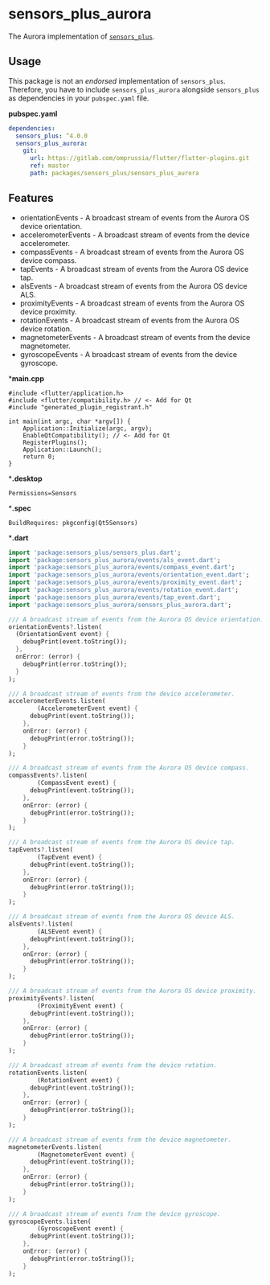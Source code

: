 # sensors_plus_aurora

The Aurora implementation of [`sensors_plus`](https://pub.dev/packages/sensors_plus).

## Usage

This package is not an _endorsed_ implementation of `sensors_plus`.
Therefore, you have to include `sensors_plus_aurora` alongside `sensors_plus` as dependencies in your `pubspec.yaml` file.

**pubspec.yaml**

```yaml
dependencies:
  sensors_plus: ^4.0.0
  sensors_plus_aurora:
    git:
      url: https://gitlab.com/omprussia/flutter/flutter-plugins.git
      ref: master
      path: packages/sensors_plus/sensors_plus_aurora
```

## Features

- orientationEvents - A broadcast stream of events from the Aurora OS device orientation.
- accelerometerEvents - A broadcast stream of events from the device accelerometer.
- compassEvents - A broadcast stream of events from the Aurora OS device compass.
- tapEvents - A broadcast stream of events from the Aurora OS device tap.
- alsEvents - A broadcast stream of events from the Aurora OS device ALS.
- proximityEvents - A broadcast stream of events from the Aurora OS device proximity.
- rotationEvents - A broadcast stream of events from the Aurora OS device rotation.
- magnetometerEvents - A broadcast stream of events from the device magnetometer.
- gyroscopeEvents - A broadcast stream of events from the device gyroscope.

***main.cpp**

```desktop
#include <flutter/application.h>
#include <flutter/compatibility.h> // <- Add for Qt
#include "generated_plugin_registrant.h"

int main(int argc, char *argv[]) {
    Application::Initialize(argc, argv);
    EnableQtCompatibility(); // <- Add for Qt
    RegisterPlugins();
    Application::Launch();
    return 0;
}
```

***.desktop**

```desktop
Permissions=Sensors
```
***.spec**

```spec
BuildRequires: pkgconfig(Qt5Sensors)
```

***.dart**

```dart
import 'package:sensors_plus/sensors_plus.dart';
import 'package:sensors_plus_aurora/events/als_event.dart';
import 'package:sensors_plus_aurora/events/compass_event.dart';
import 'package:sensors_plus_aurora/events/orientation_event.dart';
import 'package:sensors_plus_aurora/events/proximity_event.dart';
import 'package:sensors_plus_aurora/events/rotation_event.dart';
import 'package:sensors_plus_aurora/events/tap_event.dart';
import 'package:sensors_plus_aurora/sensors_plus_aurora.dart';

/// A broadcast stream of events from the Aurora OS device orientation.
orientationEvents?.listen(
  (OrientationEvent event) {
    debugPrint(event.toString());
  },
  onError: (error) {
    debugPrint(error.toString());
  }
);

/// A broadcast stream of events from the device accelerometer.
accelerometerEvents.listen(
        (AccelerometerEvent event) {
      debugPrint(event.toString());
    },
    onError: (error) {
      debugPrint(error.toString());
    }
);

/// A broadcast stream of events from the Aurora OS device compass.
compassEvents?.listen(
        (CompassEvent event) {
      debugPrint(event.toString());
    },
    onError: (error) {
      debugPrint(error.toString());
    }
);

/// A broadcast stream of events from the Aurora OS device tap.
tapEvents?.listen(
        (TapEvent event) {
      debugPrint(event.toString());
    },
    onError: (error) {
      debugPrint(error.toString());
    }
);

/// A broadcast stream of events from the Aurora OS device ALS.
alsEvents?.listen(
        (ALSEvent event) {
      debugPrint(event.toString());
    },
    onError: (error) {
      debugPrint(error.toString());
    }
);

/// A broadcast stream of events from the Aurora OS device proximity.
proximityEvents?.listen(
        (ProximityEvent event) {
      debugPrint(event.toString());
    },
    onError: (error) {
      debugPrint(error.toString());
    }
);

/// A broadcast stream of events from the device rotation.
rotationEvents.listen(
        (RotationEvent event) {
      debugPrint(event.toString());
    },
    onError: (error) {
      debugPrint(error.toString());
    }
);

/// A broadcast stream of events from the device magnetometer.
magnetometerEvents.listen(
        (MagnetometerEvent event) {
      debugPrint(event.toString());
    },
    onError: (error) {
      debugPrint(error.toString());
    }
);

/// A broadcast stream of events from the device gyroscope.
gyroscopeEvents.listen(
        (GyroscopeEvent event) {
      debugPrint(event.toString());
    },
    onError: (error) {
      debugPrint(error.toString());
    }
);
```
